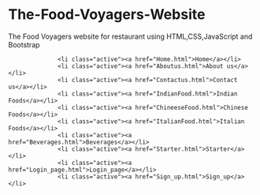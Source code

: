 # The-Food-Voyagers-Website
The Food Voyagers website for restaurant using HTML,CSS,JavaScript and Bootstrap

                  <li class="active"><a href="Home.html">Home</a></li>
                  <li class="active"><a href="Aboutus.html">About us</a></li>
                  <li class="active"><a href="Contactus.html">Contact us</a></li>
                  <li class="active"><a href="IndianFood.html">Indian Foods</a></li>
                  <li class="active"><a href="ChineeseFood.html">Chinese Foods</a></li>
                  <li class="active"><a href="ItalianFood.html">Italian Foods</a></li>
                  <li class="active"><a href="Beverages.html">Beverages</a></li>
                  <li class="active"><a href="Starter.html">Starter</a></li>
                  <li class="active"><a href="Login_page.html">Login_page</a></li>
                  <li class="active"><a href="Sign_up.html">Sign_up</a></li>
                    
                  

            
       

              
              


